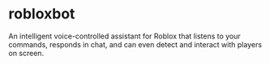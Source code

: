 # robloxbot
 An intelligent voice-controlled assistant for Roblox that listens to your commands, responds in chat, and can even detect and interact with players on screen.  
